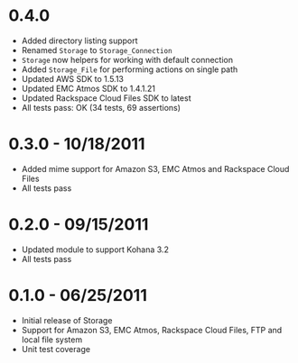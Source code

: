 # 0.4.0

- Added directory listing support
- Renamed `Storage` to `Storage_Connection`
- `Storage` now helpers for working with default connection
- Added `Storage_File` for performing actions on single path
- Updated AWS SDK to 1.5.13
- Updated EMC Atmos SDK to 1.4.1.21
- Updated Rackspace Cloud Files SDK to latest
- All tests pass: OK (34 tests, 69 assertions)

# 0.3.0 - 10/18/2011

- Added mime support for Amazon S3, EMC Atmos and Rackspace Cloud Files
- All tests pass

# 0.2.0 - 09/15/2011

- Updated module to support Kohana 3.2
- All tests pass

# 0.1.0 - 06/25/2011

- Initial release of Storage
- Support for Amazon S3, EMC Atmos, Rackspace Cloud Files, FTP and local file system
- Unit test coverage
